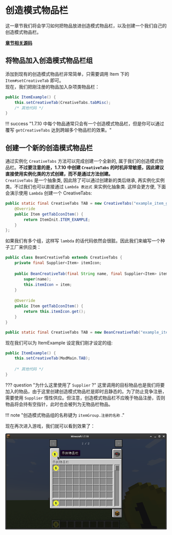 # 创造模式物品栏

这一章节我们将会学习如何把物品放进创造模式物品栏，以及创建一个我们自己的创造模式物品栏。

[**章节相关源码**](https://github.com/AmarokIce/NewbModding1710/blob/ModDev/src/main/java/club/snowlyicewolf/modding1710/util/BeanCreativeTab.java)

## 将物品加入创造模式物品栏组

添加到现有的创造模式物品栏非常简单，只需要调用 Item 下的 `Item#setCreativeTab` 即可。  
现在，我们把刚注册的物品加入杂项类物品栏：

```java title="ItemExample.java"
public ItemExample() {
    this.setCreativeTab(CreativeTabs.tabMisc);
    /* 其他代码 */
}
```

!!! success "1.7.10 中每个物品通常只会有一个创造模式物品栏，但是你可以通过覆写 `getCreativeTabs` 达到跨越多个物品栏的效果。"


## 创建一个新的创造模式物品栏

通过实例化 `CreativeTabs` 方法可以完成创建一个全新的, 属于我们的创造模式物品栏。**不过要注意的是，1.7.10 中创建 `CreativeTabs` 的时机非常敏感，因此建议直接使用实例化类的方式创建，而不是通过方法创建。**  
`CreativeTabs` 是一个抽象类, 因此除了可以通过创建新的类后继承, 再实例化实例类。不过我们也可以直接通过 `Lambda 表达式` 来实例化抽象类. 这样会更方便, 下面会演示使用 `Lambda` 创建一个 CreativeTabs:

```java title="ModMain.java"
public static final CreativeTabs TAB = new CreativeTabs("example_item_group") {
    @Override
    public Item getTabIconItem() {
        return ItemInit.ITEM_EXAMPLE;
    }
};
```
如果我们有多个组，这样写 `lambda` 的话代码依然会很脏。因此我们来编写一个种子工厂来供应类：

```java title="BeanCreativeTab.java"
public class BeanCreativeTab extends CreativeTabs {
    private final Supplier<Item> itemIcon;

    public BeanCreativeTab(final String name, final Supplier<Item> item) {
        super(name);
        this.itemIcon = item;
    }

    @Override
    public Item getTabIconItem() {
        return this.itemIcon.get();
    }
}

```

```java title="ModMain.java"
public static final CreativeTabs TAB = new BeanCreativeTab("example_item_group", () -> InitItems.ITEM_EXAMPLE);
```

现在我们可以为 ItemExample 设定我们刚才设定的组:

```java title="ItemExample.java"
public ItemExample() {
    this.setCreativeTab(ModMain.TAB);

    /* 其他代码 */
}
```

??? question "为什么这里使用了 `Supplier` ?"
    这里调用的目标物品也是我们将要加入的物品，由于这里创建创造模式物品栏是即时且静态的。为了防止竞争注册，需要使用 `Supplier` 惰性供应。但注意，创造模式物品栏不应晚于物品注册，否则物品将会持有空指针，此时也会被列为无物品栏物品。

!!! note "创造模式物品组的名称键为 `itemGroup.注册的名称` ."

现在再次进入游戏，我们就可以看到效果了：

![](../assets/item/CreativeTabs_P0.png)

